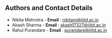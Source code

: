 ## Authors and Contact Details

- Nikita Mehrotra - **Email** : nikitam@iiitd.ac.in
- Akash Sharma - **Email** : akash17327@iiitd.ac.in
- Rahul Purandare - **Email** : purandare@iiitd.ac.in
